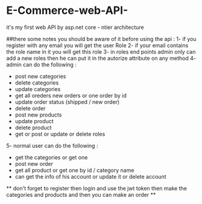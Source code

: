 # E-Commerce-web-API-
it's my first web API by asp.net core  - ntier architecture


##there some notes you should be aware of it before using the api :
1- if you register with any email you will get the user Role 
2- if your email contains the role name in it you will get this role 
3- in roles end points admin only can add a new roles then he can put it in the autorize attribute on any method 
4- admin can do the following :
* post new categories
* delete categories
* update categories
* get all oreders new orders or one order by id 
* update order status (shipped / new order)
* delete order
* post new products
* update product
* delete product
* get or post or update or delete roles

5- normal user can do the following :
* get the categories or get one
* post new order
* get all product or get one by id / category name
* can get the info of his account or update it or delete account


** don't forget to register then login and use the jwt token then make the categories and products and then you can make an order **
